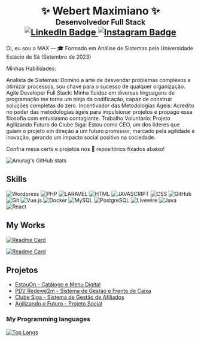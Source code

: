   <h1 align="center">✨ Webert Maximiano ✨<br/>
  <sup>
    <sup>Desenvolvedor Full Stack</sup>
    <br/>
    <a href="https://www.linkedin.com/in/webert-maximiano/">
      <img alt="LinkedIn Badge" src="https://img.shields.io/badge/-LinkedIn-blue?&logo=Linkedin&logoColor=fefefe"/>
    </a>
    <a href="https://www.instagram.com/webertcoach/">
      <img alt="Instagram Badge" src="https://img.shields.io/badge/-Instagram-8134af?&logoColor=fefefe&logo=instagram"/>
    </a>
  </sup>
  </h1>
<p>
  Oi, eu sou o MAX — 🎓 Formado em Análise de Sistemas pela Universidade Estácio de Sá (Setembro de 2023)<br/>
   
  Minhas Habilidades: <br/>

  Analista de Sistemas: Domino a arte de desvendar problemas complexos e otimizar processos, sou chave para o sucesso de qualquer organização.
  Agile Developer Full Stack: Minha fluidez em diversas linguagens de programação me torna um ninja da codificação, capaz de construir soluções completas do zero.
  Incentivador das Metodologias Ágeis: Acredito no poder das metodologias ágeis para impulsionar projetos e propago essa filosofia com entusiasmo contagiante.
  Trabalho Voluntario: Projeto Agilizando Futuro do Clube Siga: Estou como CEO, um dos lideres que guiam o projeto em direção a um futuro promissor, marcado pela       agilidade e inovação, gerando um impacto social positivo na sociedade.

  Confira meus certs e projetos nos 📌 repositórios fixados abaixo!
</p>

![Anurag's GitHub stats](https://github-readme-stats.vercel.app/api?username=webertmaximiano&show_icons=true&theme=chartreuse-dark)
## Skills
![Wordpress](https://img.shields.io/badge/Wordpress-21759B?style=for-the-badge&logo=wordpress&logoColor=white)
![PHP](https://img.shields.io/badge/PHP-777BB4?style=for-the-badge&logo=php&logoColor=white)
![LARAVEL](https://img.shields.io/badge/Laravel-FF2D20?style=for-the-badge&logo=laravel&logoColor=white)
![HTML](https://img.shields.io/badge/HTML5-E34F26?style=for-the-badge&logo=html5&logoColor=white)
![JAVASCRIPT](https://img.shields.io/badge/JavaScript-323330?style=for-the-badge&logo=javascript&logoColor=F7DF1E)
![CSS](https://img.shields.io/badge/CSS3-1572B6?style=for-the-badge&logo=css3&logoColor=white)
![GitHub](https://img.shields.io/badge/GitHub-100000?style=for-the-badge&logo=github&logoColor=white)
![Git](https://img.shields.io/badge/GIT-E44C30?style=for-the-badge&logo=git&logoColor=white)
![Vue.js](https://img.shields.io/badge/-Vue-4fc08d?style=for-the-badge&logo=Vue.js&logoColor=fff)
![Docker](https://img.shields.io/badge/Docker-2496ED?style=for-the-badge&logo=docker&logoColor=white)
![MySQL](https://img.shields.io/badge/mysql-00000f.svg?style=for-the-badge&logo=mysql&logoColor=white)
![PostgreSQL](https://img.shields.io/badge/postgres-%23316192.svg?style=for-the-badge&logo=postgresql&logoColor=white)
![Livewire](https://img.shields.io/badge/livewire-4e56a6?style=for-the-badge&logo=livewire&logoColor=white)
![Java](https://img.shields.io/badge/java-%23ED8B00.svg?style=for-the-badge&logo=java&logoColor=white)
![React](https://img.shields.io/badge/React-61DAFB?style=for-the-badge&logo=react&logoColor=white)

  
## My Works
[![Readme Card](https://github-readme-stats.vercel.app/api/pin/?username=webertmaximiano&repo=ecommerce&theme=chartreuse-dark)](https://github.com/webertmaximiano/ecommerce)

[![Readme Card](https://github-readme-stats.vercel.app/api/pin/?username=webertmaximiano&repo=laravel-avancado&theme=chartreuse-dark)](https://github.com/webertmaximiano/laravel-avancado)

## Projetos
- [EstouOn - Catálogo e Menu Digital](https://estouon.app.br)
- [PDV Redewe2m - Sistema de Gestão e Frente de Caixa](https://pdv.redewe2m.com.br)
- [Clube Siga - Sistema de Gestão de Afiliados](https://app.clubesiga.com.br)
- [Agilizando o Futuro - Projeto Social ](https://agilizando.clubesiga.com.br)


### My Programming languages
[![Top Langs](https://github-readme-stats.vercel.app/api/top-langs/?username=webertmaximiano&theme=chartreuse-dark)](https://github.com/anuraghazra/github-readme-stats)
